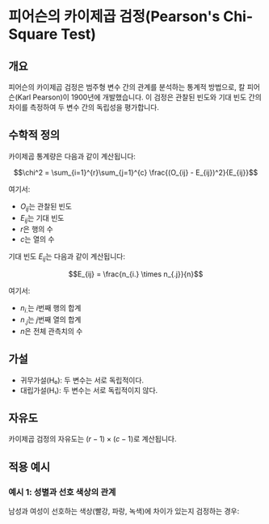 # 피어슨의 카이제곱 검정(Pearson's Chi-Square Test)

## 개요

피어슨의 카이제곱 검정은 범주형 변수 간의 관계를 분석하는 통계적 방법으로, 칼 피어슨(Karl Pearson)이 1900년에 개발했습니다. 이 검정은 관찰된 빈도와 기대 빈도 간의 차이를 측정하여 두 변수 간의 독립성을 평가합니다.

## 수학적 정의

카이제곱 통계량은 다음과 같이 계산됩니다:

$$\chi^2 = \sum_{i=1}^{r}\sum_{j=1}^{c} \frac{(O_{ij} - E_{ij})^2}{E_{ij}}$$

여기서:
- $O_{ij}$는 관찰된 빈도
- $E_{ij}$는 기대 빈도
- $r$은 행의 수
- $c$는 열의 수

기대 빈도 $E_{ij}$는 다음과 같이 계산됩니다:

$$E_{ij} = \frac{n_{i.} \times n_{.j}}{n}$$

여기서:
- $n_{i.}$는 $i$번째 행의 합계
- $n_{.j}$는 $j$번째 열의 합계
- $n$은 전체 관측치의 수

## 가설

- 귀무가설(H₀): 두 변수는 서로 독립적이다.
- 대립가설(H₁): 두 변수는 서로 독립적이지 않다.

## 자유도

카이제곱 검정의 자유도는 $(r-1) \times (c-1)$로 계산됩니다.

## 적용 예시

### 예시 1: 성별과 선호 색상의 관계

남성과 여성이 선호하는 색상(빨강, 파랑, 녹색)에 차이가 있는지 검정하는 경우:
